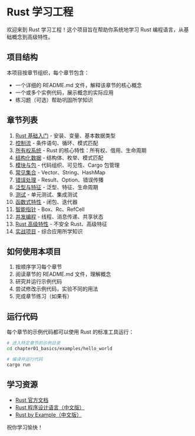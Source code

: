 # Rust 学习工程

欢迎来到 Rust 学习工程！这个项目旨在帮助你系统地学习 Rust 编程语言，从基础概念到高级特性。

## 项目结构

本项目按章节组织，每个章节包含：
- 一个详细的 README.md 文件，解释该章节的核心概念
- 一个或多个实例代码，展示概念的实际应用
- 练习题（可选）帮助巩固所学知识

## 章节列表

1. [Rust 基础入门](./chapter01_basics/README.md) - 安装、变量、基本数据类型
2. [控制流](./chapter02_control_flow/README.md) - 条件语句、循环、模式匹配
3. [所有权系统](./chapter03_ownership/README.md) - Rust 的核心特性：所有权、借用、生命周期
4. [结构化数据](./chapter04_structs_enums/README.md) - 结构体、枚举、模式匹配
5. [模块与包](./chapter05_modules_packages/README.md) - 代码组织、可见性、Cargo 包管理
6. [常见集合](./chapter06_collections/README.md) - Vector、String、HashMap
7. [错误处理](./chapter07_error_handling/README.md) - Result、Option、错误传播
8. [泛型与特征](./chapter08_generics_traits/README.md) - 泛型、特征、生命周期
9. [测试](./chapter09_testing/README.md) - 单元测试、集成测试
10. [函数式特性](./chapter10_functional/README.md) - 闭包、迭代器
11. [智能指针](./chapter11_smart_pointers/README.md) - Box、Rc、RefCell
12. [并发编程](./chapter12_concurrency/README.md) - 线程、消息传递、共享状态
13. [Rust 高级特性](./chapter13_advanced/README.md) - 不安全 Rust、高级特征
14. [实战项目](./chapter14_project/README.md) - 综合应用所学知识

## 如何使用本项目

1. 按顺序学习每个章节
2. 阅读章节的 README.md 文件，理解概念
3. 研究并运行示例代码
4. 尝试修改示例代码，实验不同的用法
5. 完成章节练习（如果有）

## 运行代码

每个章节的示例代码都可以使用 Rust 的标准工具运行：

```bash
# 进入特定章节的示例目录
cd chapter01_basics/examples/hello_world

# 编译并运行代码
cargo run
```

## 学习资源

- [Rust 官方文档](https://doc.rust-lang.org/)
- [Rust 程序设计语言（中文版）](https://kaisery.github.io/trpl-zh-cn/)
- [Rust by Example（中文版）](https://rustwiki.org/zh-CN/rust-by-example/)

祝你学习愉快！